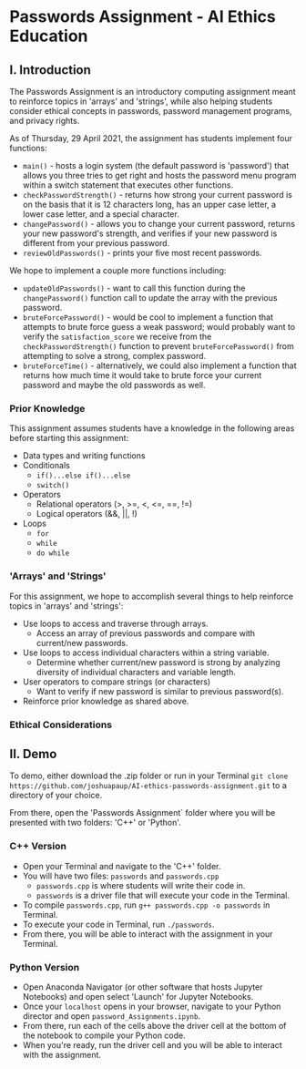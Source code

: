 # Passwords Assignment - AI Ethics Education

## I. Introduction
The Passwords Assignment is an introductory computing assignment meant to reinforce topics in 'arrays' and 'strings', while also helping students consider ethical concepts in passwords, password management programs, and privacy rights.

As of Thursday, 29 April 2021, the assignment has students implement four functions:
* `main()` - hosts a login system (the default password is 'password') that allows you three tries to get right and hosts the password menu program within a switch statement that executes other functions. 
* `checkPasswordStrength()` - returns how strong your current password is on the basis that it is 12 characters long, has an upper case letter, a lower case letter, and a special character. 
* `changePassword()` - allows you to change your current password, returns your new password's strength, and verifies if your new password is different from your previous password. 
* `reviewOldPasswords()` - prints your five most recent passwords.

We hope to implement a couple more functions including:
* `updateOldPasswords()` - want to call this function during the `changePassword()` function call to update the array with the previous password.
* `bruteForcePassword()` - would be cool to implement a function that attempts to brute force guess a weak password; would probably want to verify the `satisfaction_score` we receive from the `checkPasswordStrength()` function to prevent `bruteForcePassword()` from attempting to solve a strong, complex password.
* `bruteForceTime()` - alternatively, we could also implement a function that returns how much time it would take to brute force your current password and maybe the old passwords as well. 

### Prior Knowledge
This assignment assumes students have a knowledge in the following areas before starting this assignment: 

* Data types and writing functions
* Conditionals
    * `if()...else if()...else`
    * `switch()`
* Operators
    * Relational operators (>, >=, <, <=, ==, !=)
    * Logical operators (&&, ||, !)
* Loops
    * `for`
    * `while`
    * `do while`

### 'Arrays' and 'Strings'
For this assignment, we hope to accomplish several things to help reinforce topics in 'arrays' and 'strings':
* Use loops to access and traverse through arrays.
    * Access an array of previous passwords and compare with current/new passwords.
* Use loops to access individual characters within a string variable.
    * Determine whether current/new password is strong by analyzing diversity of individual characters and variable length.
* User operators to compare strings (or characters)
    * Want to verify if new password is similar to previous password(s).
* Reinforce prior knowledge as shared above.

### Ethical Considerations

## II. Demo
To demo, either download the .zip folder or run in your Terminal `git clone https://github.com/joshuapaup/AI-ethics-passwords-assignment.git` to a directory of your choice. 

From there, open the 'Passwords Assignment` folder where you will be presented with two folders: 'C++' or 'Python'.

### C++ Version
* Open your Terminal and navigate to the 'C++' folder. 
* You will have two files: `passwords` and `passwords.cpp`
    * `passwords.cpp` is where students will write their code in.
    * `passwords` is a driver file that will execute your code in the Terminal. 
* To compile `passwords.cpp`, run `g++ passwords.cpp -o passwords` in Terminal.
* To execute your code in Terminal, run `./passwords`.
* From there, you will be able to interact with the assignment in your Terminal.

### Python Version
* Open Anaconda Navigator (or other software that hosts Jupyter Notebooks) and open select 'Launch' for Jupyter Notebooks.
* Once your `localhost` opens in your browser, navigate to your Python director and open `password_Assignments.ipynb`. 
* From there, run each of the cells above the driver cell at the bottom of the notebook to compile your Python code.
* When you're ready, run the driver cell and you will be able to interact with the assignment.